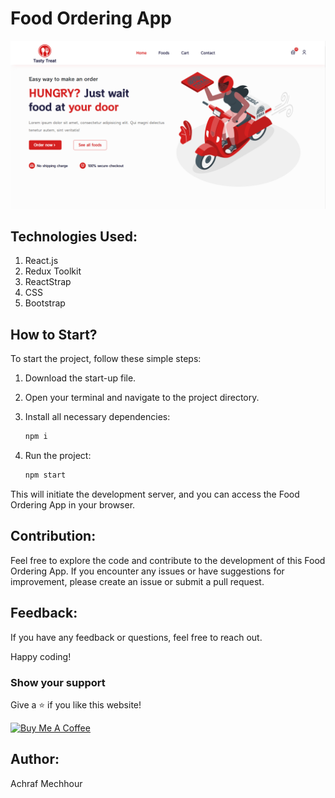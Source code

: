 # Food Ordering App

<p align="center">
  <img src="./src/assets/Tasty_Treat.png" alt="Tasty Treat Logo">
</p>

## Technologies Used:

1. React.js
2. Redux Toolkit
3. ReactStrap
4. CSS
5. Bootstrap

## How to Start?

To start the project, follow these simple steps:

1. Download the start-up file.
2. Open your terminal and navigate to the project directory.
3. Install all necessary dependencies:

    ```bash
    npm i
    ```

4. Run the project:

    ```bash
    npm start
    ```

This will initiate the development server, and you can access the Food Ordering App in your browser.

## Contribution:

Feel free to explore the code and contribute to the development of this Food Ordering App. If you encounter any issues or have suggestions for improvement, please create an issue or submit a pull request.

## Feedback:

If you have any feedback or questions, feel free to reach out.

Happy coding!
### Show your support

Give a ⭐ if you like this website!

<a href="https://www.buymeacoffee.com/achrafmechw" target="_blank"><img src="https://cdn.buymeacoffee.com/buttons/v2/default-violet.png" alt="Buy Me A Coffee" height= "60px" width= "217px" ></a>
## Author:
Achraf Mechhour

